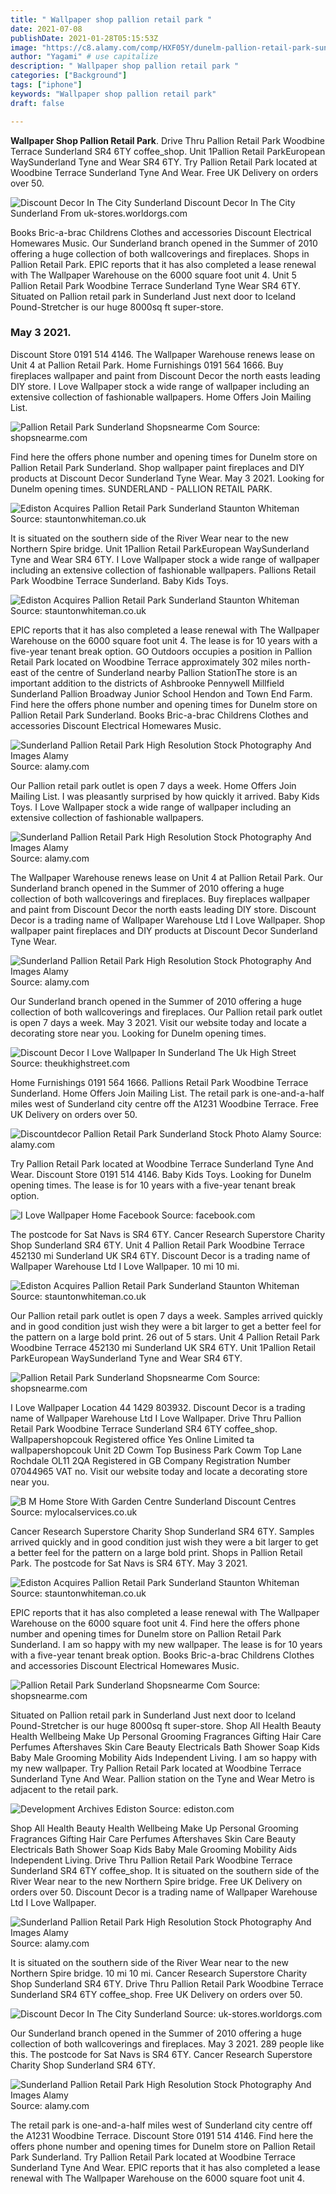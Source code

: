 ```yaml
---
title: " Wallpaper shop pallion retail park "
date: 2021-07-08
publishDate: 2021-01-28T05:15:53Z
image: "https://c8.alamy.com/comp/HXF05Y/dunelm-pallion-retail-park-sunderland-HXF05Y.jpg"
author: "Yagami" # use capitalize
description: " Wallpaper shop pallion retail park "
categories: ["Background"]
tags: ["iphone"]
keywords: "Wallpaper shop pallion retail park"
draft: false

---
```



**Wallpaper Shop Pallion Retail Park**. Drive Thru Pallion Retail Park Woodbine Terrace Sunderland SR4 6TY coffee_shop. Unit 1Pallion Retail ParkEuropean WaySunderland Tyne and Wear SR4 6TY. Try Pallion Retail Park located at Woodbine Terrace Sunderland Tyne And Wear. Free UK Delivery on orders over 50.

![Discount Decor In The City Sunderland](https://lh5.googleusercontent.com/p/AF1QipMVy8UBUP3QIJJpiHhQvlTBc5h90WMyUHmqHjm0=w1080-k-no "Discount Decor In The City Sunderland")
Discount Decor In The City Sunderland From uk-stores.worldorgs.com


Books Bric-a-brac Childrens Clothes and accessories Discount Electrical Homewares Music. Our Sunderland branch opened in the Summer of 2010 offering a huge collection of both wallcoverings and fireplaces. Shops in Pallion Retail Park. EPIC reports that it has also completed a lease renewal with The Wallpaper Warehouse on the 6000 square foot unit 4. Unit 5 Pallion Retail Park Woodbine Terrace Sunderland Tyne Wear SR4 6TY. Situated on Pallion retail park in Sunderland Just next door to Iceland Pound-Stretcher is our huge 8000sq ft super-store.

### May 3 2021.

Discount Store 0191 514 4146. The Wallpaper Warehouse renews lease on Unit 4 at Pallion Retail Park. Home Furnishings 0191 564 1666. Buy fireplaces wallpaper and paint from Discount Decor the north easts leading DIY store. I Love Wallpaper stock a wide range of wallpaper including an extensive collection of fashionable wallpapers. Home Offers Join Mailing List.


![Pallion Retail Park Sunderland Shopsnearme Com](https://shopsnearme.com/wp-content/uploads/Sunderland_Pallion_Retail_Park_34484.jpg "Pallion Retail Park Sunderland Shopsnearme Com")
Source: shopsnearme.com

Find here the offers phone number and opening times for Dunelm store on Pallion Retail Park Sunderland. Shop wallpaper paint fireplaces and DIY products at Discount Decor Sunderland Tyne Wear. May 3 2021. Looking for Dunelm opening times. SUNDERLAND - PALLION RETAIL PARK.

![Ediston Acquires Pallion Retail Park Sunderland Staunton Whiteman](http://stauntonwhiteman.co.uk/wp-content/uploads/2015/03/pallion-4-1024x712.jpg "Ediston Acquires Pallion Retail Park Sunderland Staunton Whiteman")
Source: stauntonwhiteman.co.uk

It is situated on the southern side of the River Wear near to the new Northern Spire bridge. Unit 1Pallion Retail ParkEuropean WaySunderland Tyne and Wear SR4 6TY. I Love Wallpaper stock a wide range of wallpaper including an extensive collection of fashionable wallpapers. Pallions Retail Park Woodbine Terrace Sunderland. Baby Kids Toys.

![Ediston Acquires Pallion Retail Park Sunderland Staunton Whiteman](http://stauntonwhiteman.co.uk/wp-content/uploads/2015/03/pallion-2-1024x712.jpg "Ediston Acquires Pallion Retail Park Sunderland Staunton Whiteman")
Source: stauntonwhiteman.co.uk

EPIC reports that it has also completed a lease renewal with The Wallpaper Warehouse on the 6000 square foot unit 4. The lease is for 10 years with a five-year tenant break option. GO Outdoors occupies a position in Pallion Retail Park located on Woodbine Terrace approximately 302 miles north-east of the centre of Sunderland nearby Pallion StationThe store is an important addition to the districts of Ashbrooke Pennywell Millfield Sunderland Pallion Broadway Junior School Hendon and Town End Farm. Find here the offers phone number and opening times for Dunelm store on Pallion Retail Park Sunderland. Books Bric-a-brac Childrens Clothes and accessories Discount Electrical Homewares Music.

![Sunderland Pallion Retail Park High Resolution Stock Photography And Images Alamy](https://c8.alamy.com/comp/J39PPC/pallion-retail-park-sunderland-J39PPC.jpg "Sunderland Pallion Retail Park High Resolution Stock Photography And Images Alamy")
Source: alamy.com

Our Pallion retail park outlet is open 7 days a week. Home Offers Join Mailing List. I was pleasantly surprised by how quickly it arrived. Baby Kids Toys. I Love Wallpaper stock a wide range of wallpaper including an extensive collection of fashionable wallpapers.

![Sunderland Pallion Retail Park High Resolution Stock Photography And Images Alamy](https://c8.alamy.com/comp/HXF06E/dunelm-pallion-retail-park-sunderland-HXF06E.jpg "Sunderland Pallion Retail Park High Resolution Stock Photography And Images Alamy")
Source: alamy.com

The Wallpaper Warehouse renews lease on Unit 4 at Pallion Retail Park. Our Sunderland branch opened in the Summer of 2010 offering a huge collection of both wallcoverings and fireplaces. Buy fireplaces wallpaper and paint from Discount Decor the north easts leading DIY store. Discount Decor is a trading name of Wallpaper Warehouse Ltd I Love Wallpaper. Shop wallpaper paint fireplaces and DIY products at Discount Decor Sunderland Tyne Wear.

![Sunderland Pallion Retail Park High Resolution Stock Photography And Images Alamy](https://c8.alamy.com/comp/J39PP8/pallion-retail-park-sunderland-J39PP8.jpg "Sunderland Pallion Retail Park High Resolution Stock Photography And Images Alamy")
Source: alamy.com

Our Sunderland branch opened in the Summer of 2010 offering a huge collection of both wallcoverings and fireplaces. Our Pallion retail park outlet is open 7 days a week. May 3 2021. Visit our website today and locate a decorating store near you. Looking for Dunelm opening times.

![Discount Decor I Love Wallpaper In Sunderland The Uk High Street](https://creative.prf.hn/source/camref:1101lSvV/creativeref:1011l53379 "Discount Decor I Love Wallpaper In Sunderland The Uk High Street")
Source: theukhighstreet.com

Home Furnishings 0191 564 1666. Pallions Retail Park Woodbine Terrace Sunderland. Home Offers Join Mailing List. The retail park is one-and-a-half miles west of Sunderland city centre off the A1231 Woodbine Terrace. Free UK Delivery on orders over 50.

![Discountdecor Pallion Retail Park Sunderland Stock Photo Alamy](https://c8.alamy.com/comp/HXF068/discountdecor-pallion-retail-park-sunderland-HXF068.jpg "Discountdecor Pallion Retail Park Sunderland Stock Photo Alamy")
Source: alamy.com

Try Pallion Retail Park located at Woodbine Terrace Sunderland Tyne And Wear. Discount Store 0191 514 4146. Baby Kids Toys. Looking for Dunelm opening times. The lease is for 10 years with a five-year tenant break option.

![I Love Wallpaper Home Facebook](https://lookaside.fbsbx.com/lookaside/crawler/media/?media_id=188915051492382 "I Love Wallpaper Home Facebook")
Source: facebook.com

The postcode for Sat Navs is SR4 6TY. Cancer Research Superstore Charity Shop Sunderland SR4 6TY. Unit 4 Pallion Retail Park Woodbine Terrace 452130 mi Sunderland UK SR4 6TY. Discount Decor is a trading name of Wallpaper Warehouse Ltd I Love Wallpaper. 10 mi 10 mi.

![Ediston Acquires Pallion Retail Park Sunderland Staunton Whiteman](http://stauntonwhiteman.co.uk/wp-content/uploads/2015/03/pallion-1-1024x712.jpg "Ediston Acquires Pallion Retail Park Sunderland Staunton Whiteman")
Source: stauntonwhiteman.co.uk

Our Pallion retail park outlet is open 7 days a week. Samples arrived quickly and in good condition just wish they were a bit larger to get a better feel for the pattern on a large bold print. 26 out of 5 stars. Unit 4 Pallion Retail Park Woodbine Terrace 452130 mi Sunderland UK SR4 6TY. Unit 1Pallion Retail ParkEuropean WaySunderland Tyne and Wear SR4 6TY.

![Pallion Retail Park Sunderland Shopsnearme Com](https://shopsnearme.com/wp-content/uploads/Sunderland_Pallion_Retail_Park_34481.jpg "Pallion Retail Park Sunderland Shopsnearme Com")
Source: shopsnearme.com

I Love Wallpaper Location 44 1429 803932. Discount Decor is a trading name of Wallpaper Warehouse Ltd I Love Wallpaper. Drive Thru Pallion Retail Park Woodbine Terrace Sunderland SR4 6TY coffee_shop. Wallpapershopcouk Registered office Yes Online Limited ta wallpapershopcouk Unit 2D Cowm Top Business Park Cowm Top Lane Rochdale OL11 2QA Registered in GB Company Registration Number 07044965 VAT no. Visit our website today and locate a decorating store near you.

![B M Home Store With Garden Centre Sunderland Discount Centres](https://s3.eu-central-1.amazonaws.com/uberall-userpics-prod/2735061/40BVNLToPm.jpg "B M Home Store With Garden Centre Sunderland Discount Centres")
Source: mylocalservices.co.uk

Cancer Research Superstore Charity Shop Sunderland SR4 6TY. Samples arrived quickly and in good condition just wish they were a bit larger to get a better feel for the pattern on a large bold print. Shops in Pallion Retail Park. The postcode for Sat Navs is SR4 6TY. May 3 2021.

![Ediston Acquires Pallion Retail Park Sunderland Staunton Whiteman](http://stauntonwhiteman.co.uk/wp-content/uploads/2015/03/pallion-3-1024x712.jpg "Ediston Acquires Pallion Retail Park Sunderland Staunton Whiteman")
Source: stauntonwhiteman.co.uk

EPIC reports that it has also completed a lease renewal with The Wallpaper Warehouse on the 6000 square foot unit 4. Find here the offers phone number and opening times for Dunelm store on Pallion Retail Park Sunderland. I am so happy with my new wallpaper. The lease is for 10 years with a five-year tenant break option. Books Bric-a-brac Childrens Clothes and accessories Discount Electrical Homewares Music.

![Pallion Retail Park Sunderland Shopsnearme Com](https://shopsnearme.com/wp-content/uploads/Sunderland_Pallion_Retail_Park_34482.jpg "Pallion Retail Park Sunderland Shopsnearme Com")
Source: shopsnearme.com

Situated on Pallion retail park in Sunderland Just next door to Iceland Pound-Stretcher is our huge 8000sq ft super-store. Shop All Health Beauty Health Wellbeing Make Up Personal Grooming Fragrances Gifting Hair Care Perfumes Aftershaves Skin Care Beauty Electricals Bath Shower Soap Kids Baby Male Grooming Mobility Aids Independent Living. I am so happy with my new wallpaper. Try Pallion Retail Park located at Woodbine Terrace Sunderland Tyne And Wear. Pallion station on the Tyne and Wear Metro is adjacent to the retail park.

![Development Archives Ediston](https://www.ediston.com/wp-content/uploads/008.jpg "Development Archives Ediston")
Source: ediston.com

Shop All Health Beauty Health Wellbeing Make Up Personal Grooming Fragrances Gifting Hair Care Perfumes Aftershaves Skin Care Beauty Electricals Bath Shower Soap Kids Baby Male Grooming Mobility Aids Independent Living. Drive Thru Pallion Retail Park Woodbine Terrace Sunderland SR4 6TY coffee_shop. It is situated on the southern side of the River Wear near to the new Northern Spire bridge. Free UK Delivery on orders over 50. Discount Decor is a trading name of Wallpaper Warehouse Ltd I Love Wallpaper.

![Sunderland Pallion Retail Park High Resolution Stock Photography And Images Alamy](https://c8.alamy.com/comp/J39PP4/pallion-retail-park-sunderland-J39PP4.jpg "Sunderland Pallion Retail Park High Resolution Stock Photography And Images Alamy")
Source: alamy.com

It is situated on the southern side of the River Wear near to the new Northern Spire bridge. 10 mi 10 mi. Cancer Research Superstore Charity Shop Sunderland SR4 6TY. Drive Thru Pallion Retail Park Woodbine Terrace Sunderland SR4 6TY coffee_shop. Free UK Delivery on orders over 50.

![Discount Decor In The City Sunderland](https://lh5.googleusercontent.com/p/AF1QipMVy8UBUP3QIJJpiHhQvlTBc5h90WMyUHmqHjm0=w1080-k-no "Discount Decor In The City Sunderland")
Source: uk-stores.worldorgs.com

Our Sunderland branch opened in the Summer of 2010 offering a huge collection of both wallcoverings and fireplaces. May 3 2021. 289 people like this. The postcode for Sat Navs is SR4 6TY. Cancer Research Superstore Charity Shop Sunderland SR4 6TY.

![Sunderland Pallion Retail Park High Resolution Stock Photography And Images Alamy](https://c8.alamy.com/comp/HXF05Y/dunelm-pallion-retail-park-sunderland-HXF05Y.jpg "Sunderland Pallion Retail Park High Resolution Stock Photography And Images Alamy")
Source: alamy.com

The retail park is one-and-a-half miles west of Sunderland city centre off the A1231 Woodbine Terrace. Discount Store 0191 514 4146. Find here the offers phone number and opening times for Dunelm store on Pallion Retail Park Sunderland. Try Pallion Retail Park located at Woodbine Terrace Sunderland Tyne And Wear. EPIC reports that it has also completed a lease renewal with The Wallpaper Warehouse on the 6000 square foot unit 4.

